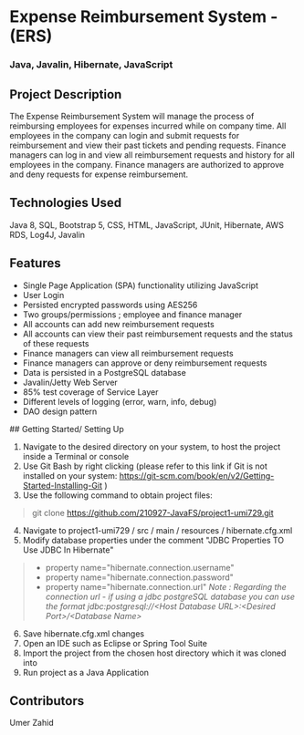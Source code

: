 #  Expense Reimbursement System - (ERS) 
### Java, Javalin, Hibernate, JavaScript

## Project Description

The Expense Reimbursement System will manage the process of reimbursing employees for expenses incurred while on company time. All employees in the company can login and submit requests for reimbursement and view their past tickets and pending requests. Finance managers can log in and view all reimbursement requests and history for all employees in the company. Finance managers are authorized to approve and deny requests for expense reimbursement.

## Technologies Used

Java 8, SQL, Bootstrap 5, CSS,  HTML, JavaScript, JUnit, Hibernate, AWS RDS, Log4J, Javalin

## Features
<ul>
<li>Single Page Application (SPA) functionality utilizing JavaScript</li>
<li>User Login</li>
<li>Persisted encrypted passwords using AES256</li></li>
<li>Two groups/permissions ; employee and finance manager</li>
<li>All accounts can add new reimbursement requests</li>
<li>All accounts can view their past reimbursement requests and the status of these requests</li>
<li>Finance managers can view all reimbursement requests</li>
<li>Finance managers can approve or deny reimbursement requests</li>
<li>Data is persisted in a PostgreSQL database</li>
<li>Javalin/Jetty Web Server</li>
<li>85% test coverage of Service Layer</li>
<li>Different levels of logging (error, warn, info, debug)</li>
<li>DAO design pattern</li></li>

</ul>
## Getting Started/ Setting Up

1. Navigate to the desired directory on your system, to host the project inside a Terminal or console
2. Use Git Bash by right clicking (please refer to this link if Git is not installed on your system: https://git-scm.com/book/en/v2/Getting-Started-Installing-Git )
3. Use the following command to obtain project files: 
>  git clone https://github.com/210927-JavaFS/project1-umi729.git
4. Navigate to project1-umi729 / src / main / resources / hibernate.cfg.xml
5. Modify database properties under the comment "JDBC Properties TO Use JDBC In Hibernate"
> - property name="hibernate.connection.username"
> - property name="hibernate.connection.password"
> - property name="hibernate.connection.url"
> _Note : Regarding the connection url - if using a jdbc postgreSQL database you can use the format jdbc:postgresql://\<Host Database URL\>:\<Desired Port\>/\<Database Name\>_
6. Save hibernate.cfg.xml changes
7. Open an IDE such as Eclipse or Spring Tool Suite
8. Import the project from the chosen host directory which it was cloned into
9. Run project as a Java Application

## Contributors

Umer Zahid

